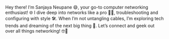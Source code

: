 Hey there! I’m Sanjaya Neupane 😄, 
your go-to computer networking enthusiast! 
🌐 I dive deep into networks like a pro 
🧑‍💻, troubleshooting and configuring with style 
🛠️. When I’m not untangling cables, I’m exploring tech trends and dreaming of the next big thing 
🚀. Let’s connect and geek out over all things networking! 🤓📡



<!---
sanj55555/sanj55555 is a ✨ special ✨ repository because its `README.md` (this file) appears on your GitHub profile.
You can click the Preview link to take a look at your changes.
--->
